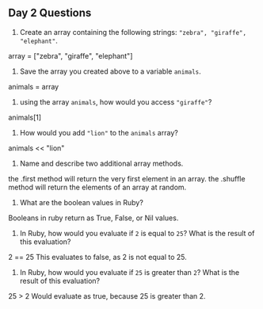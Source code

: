 ## Day 2 Questions

1. Create an array containing the following strings: `"zebra", "giraffe", "elephant"`.

array = ["zebra", "giraffe", "elephant"]

1. Save the array you created above to a variable `animals`.

animals = array

1. using the array `animals`, how would you access `"giraffe"`?

animals[1]

1. How would you add `"lion"` to the `animals` array?

animals << "lion"

1. Name and describe two additional array methods.

the .first method will return the very first element in an array.
the .shuffle method will return the elements of an array at random.

1. What are the boolean values in Ruby?

Booleans in ruby return as True, False, or Nil values.

1. In Ruby, how would you evaluate if `2` is equal to `25`? What is the result of this evaluation?

2 == 25
This evaluates to false, as 2 is not equal to 25.

1. In Ruby, how would you evaluate if `25` is greater than `2`? What is the result of this evaluation?

25 > 2
Would evaluate as true, because 25 is greater than 2.
